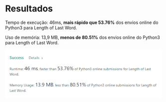 # Resultados
<p>Tempo de execução: 46ms, <strong>mais rápido que 53.76%</strong> dos envios online do Python3 para Length of Last Word.</p>
<p>Uso de memória: 13,9 MB, <strong>menos de 80.51%</strong> dos envios online do Python3 para Length of Last Word.</p>
<img href="https://github.com/cssgabriel/challenges/blob/main/LeetCode/Python/58%20-%20Length%20of%20Last%20Word%20%5BEASY%5D/Length%20of%20Last%20Word.png" src="https://github.com/cssgabriel/challenges/blob/main/LeetCode/Python/58%20-%20Length%20of%20Last%20Word%20%5BEASY%5D/Length%20of%20Last%20Word.png" alt="results"/>
